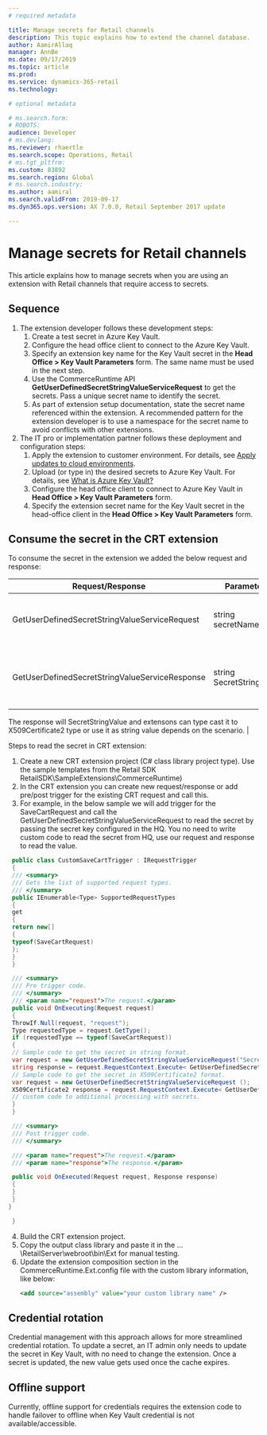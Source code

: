 ```yaml
---
# required metadata

title: Manage secrets for Retail channels
description: This topic explains how to extend the channel database.
author: AamirAllaq
manager: AnnBe
ms.date: 09/17/2019
ms.topic: article
ms.prod:
ms.service: dynamics-365-retail
ms.technology:

# optional metadata

# ms.search.form:
# ROBOTS:
audience: Developer
# ms.devlang:
ms.reviewer: rhaertle
ms.search.scope: Operations, Retail
# ms.tgt_pltfrm:
ms.custom: 83892
ms.search.region: Global
# ms.search.industry:
ms.author: aamiral
ms.search.validFrom: 2019-09-17
ms.dyn365.ops.version: AX 7.0.0, Retail September 2017 update

---
```


# Manage secrets for Retail channels

This article explains how to manage secrets when you are using an extension with Retail channels that require access to secrets. 

## Sequence

1. The extension developer follows these development steps:
    1. Create a test secret in Azure Key Vault.
    2. Configure the head office client to connect to the Azure Key Vault.
    3. Specify an extension key name for the Key Vault secret in the **Head Office > Key Vault Parameters** form. The same name must be used in the next step.
    4. Use the CommerceRuntime API **GetUserDefinedSecretStringValueServiceRequest** to get the secrets. Pass a unique secret name to identify the secret.  
    5.  As part of extension setup documentation, state the secret name referenced within the extension. A recommended pattern for the extension developer is to use a namespace for the secret name to avoid conflicts with other extensions.
2. The IT pro or implementation partner follows these deployment and configuration steps:
    1. Apply the extension to customer environment. For details, see [Apply updates to cloud environments](../../dev-itpro/deployment/apply-deployable-package-system.md).
    2. Upload (or type in) the desired secrets to Azure Key Vault. For details, see [What is Azure Key Vault?](https://docs.microsoft.com/en-us/azure/key-vault/key-vault-overview)
    3. Configure the head office client to connect to Azure Key Vault in **Head Office > Key Vault Parameters** form.
    4. Specify the extension secret name for the Key Vault secret in the head-office client in the **Head Office > Key Vault Parameters** form.

## Consume the secret in the CRT extension

To consume the secret in the extension we added the below request and response:

| Request/Response                               | Parameters               | Description                                                                                                                                    |
|------------------------------------------------|--------------------------|------------------------------------------------------------------------------------------------------------------------------------------------|
| GetUserDefinedSecretStringValueServiceRequest  | string secretName        | Request class for getting user defined secrets from headquarters.                                                                              |
| GetUserDefinedSecretStringValueServiceResponse | string SecretStringValue | Response class for getting user defined secrets from headquarters.                                                                             
                                                                                                                                                   
   The response will SecretStringValue and extensons can type cast it to X509Certificate2 type or use it as string value depends on the scenario.  |

Steps to read the secret in CRT extension:

1.  Create a new CRT extension project (C# class library project type). Use the sample templates from the Retail SDK RetailSDK\\SampleExtensions\\CommerceRuntime)
2.  In the CRT extension you can create new request/response or add pre/post trigger for the existing CRT request and call this.
3.  For example, in the below sample we will add trigger for the SaveCartRequest and call the GetUserDefinedSecretStringValueServiceRequest to read the secret by passing the secret key configured in the HQ. You no need to write custom code to read the secret from HQ, use our request and response to read the value.

```csharp
 public class CustomSaveCartTrigger : IRequestTrigger
 {
 /// <summary>
 /// Gets the list of supported request types.
 /// </summary>
 public IEnumerable<Type> SupportedRequestTypes
 {
 get
 {
 return new[]
 {
 typeof(SaveCartRequest)
 };
 }
 }

 /// <summary>
 /// Pre trigger code.
 /// </summary>
 /// <param name="request">The request.</param>
 public void OnExecuting(Request request)
 {
 ThrowIf.Null(request, "request");
 Type requestedType = request.GetType();
 if (requestedType == typeof(SaveCartRequest))
 {
 // Sample code to get the secret in string format.
 var request = new GetUserDefinedSecretStringValueServiceRequest("SecretName");
 string response = request.RequestContext.Execute< GetUserDefinedSecretStringValueServiceResponse>(request).SecretStringValue;
 // Sample code to get the secret in X509Certificate2 format.
 var request = new GetUserDefinedSecretStringValueServiceRequest ();
 X509Certificate2 response = request.RequestContext.Execute< GetUserDefinedSecretStringValueServiceRequest >(request).Certificate;
 // custom code to additional processing with secrets.
 }
 }

 /// <summary>
 /// Post trigger code.
 /// </summary>

 /// <param name="request">The request.</param>
 /// <param name="response">The response.</param>

 public void OnExecuted(Request request, Response response)
 {
 }
 }
}

 }
 ```
4. Build the CRT extension project.
5. Copy the output class library and paste it in the …\\RetailServer\\webroot\\bin\\Ext for manual testing.
6. Update the extension composition section in the CommerceRuntime.Ext.config file with the custom library information, like below:
    ```Xml
    <add source="assembly" value="your custom library name" />
    ```

## Credential rotation
Credential management with this approach allows for more streamlined credential rotation. To update a secret, an IT admin only needs to update the secret in Key Vault, with no need to change the extension. Once a secret is updated, the new value gets used once the cache expires.

## Offline support
Currently, offline support for credentials requires the extension code to handle failover to offline when Key Vault credential is not available/accessible.
